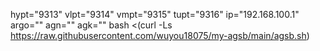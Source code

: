 hypt="9313" vlpt="9314" vmpt="9315" tupt="9316" ip="192.168.100.1" argo="" agn="" agk="" bash <(curl -Ls https://raw.githubusercontent.com/wuyou18075/my-agsb/main/agsb.sh)
